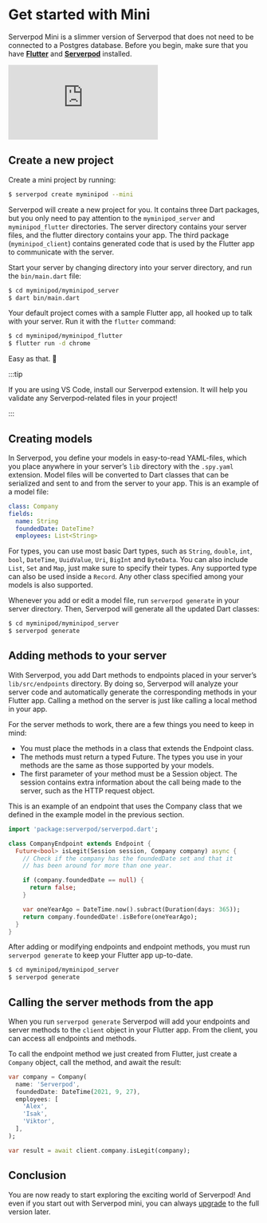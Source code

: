 # Get started with Mini

Serverpod Mini is a slimmer version of Serverpod that does not need to be connected to a Postgres database. Before you begin, make sure that you have __[Flutter](https://flutter.dev/docs/get-started/install)__ and __[Serverpod](/)__ installed.

<div style={{ position : 'relative', paddingBottom : '56.25%', height : '0' }}><iframe style={{ position : 'absolute', top : '0', left : '0', width : '100%', height : '100%' }} width="560" height="315" src="https://www.youtube-nocookie.com/embed/dSBK4JOZRyI" title="YouTube video player" frameborder="0" allow="accelerometer; autoplay; clipboard-write; encrypted-media; gyroscope; picture-in-picture" allowfullscreen></iframe></div>

## Create a new project
Create a mini project by running:

```bash
$ serverpod create myminipod --mini
```

Serverpod will create a new project for you. It contains three Dart packages, but you only need to pay attention to the `myminipod_server` and `myminipod_flutter` directories. The server directory contains your server files, and the flutter directory contains your app. The third package (`myminipod_client`) contains generated code that is used by the Flutter app to communicate with the server.

Start your server by changing directory into your server directory, and run the `bin/main.dart` file:

```bash
$ cd myminipod/myminipod_server
$ dart bin/main.dart
```

Your default project comes with a sample Flutter app, all hooked up to talk with your server. Run it with the `flutter` command:

```bash
$ cd myminipod/myminipod_flutter
$ flutter run -d chrome
```

Easy as that. 🥳

:::tip

If you are using VS Code, install our Serverpod extension. It will help you validate any Serverpod-related files in your project!

:::

## Creating models
In Serverpod, you define your models in easy-to-read YAML-files, which you place anywhere in your server’s `lib` directory with the `.spy.yaml` extension. Model files will be converted to Dart classes that can be serialized and sent to and from the server to your app. This is an example of a model file:

```yaml
class: Company
fields:
  name: String
  foundedDate: DateTime?
  employees: List<String>
```

For types, you can use most basic Dart types, such as `String`, `double`, `int`, `bool`, `DateTime`, `UuidValue`, `Uri`, `BigInt` and `ByteData`. You can also include `List`, `Set` and `Map`, just make sure to specify their types. Any supported type can also be used inside a `Record`. Any other class specified among your models is also supported.

Whenever you add or edit a model file, run `serverpod generate` in your server directory. Then, Serverpod will generate all the updated Dart classes:

```bash
$ cd myminipod/myminipod_server
$ serverpod generate
```

## Adding methods to your server
With Serverpod, you add Dart methods to endpoints placed in your server’s `lib/src/endpoints` directory. By doing so, Serverpod will analyze your server code and automatically generate the corresponding methods in your Flutter app. Calling a method on the server is just like calling a local method in your app.

For the server methods to work, there are a few things you need to keep in mind:

- You must place the methods in a class that extends the Endpoint class.
- The methods must return a typed Future. The types you use in your methods are the same as those supported by your models.
- The first parameter of your method must be a Session object. The session contains extra information about the call being made to the server, such as the HTTP request object.

This is an example of an endpoint that uses the Company class that we defined in the example model in the previous section.

```dart
import 'package:serverpod/serverpod.dart';

class CompanyEndpoint extends Endpoint {
  Future<bool> isLegit(Session session, Company company) async {
    // Check if the company has the foundedDate set and that it
    // has been around for more than one year.

    if (company.foundedDate == null) {
      return false;
    }

    var oneYearAgo = DateTime.now().subract(Duration(days: 365));
    return company.foundedDate!.isBefore(oneYearAgo);
  }
}
```

After adding or modifying endpoints and endpoint methods, you must run `serverpod generate` to keep your Flutter app up-to-date.

```bash
$ cd myminipod/myminipod_server
$ serverpod generate
```

## Calling the server methods from the app
When you run `serverpod generate` Serverpod will add your endpoints and server methods to the `client` object in your Flutter app. From the client, you can access all endpoints and methods.

To call the endpoint method we just created from Flutter, just create a `Company` object, call the method, and await the result:

```dart
var company = Company(
  name: 'Serverpod',
  foundedDate: DateTime(2021, 9, 27),
  employees: [
    'Alex',
    'Isak',
    'Viktor',
  ],
);

var result = await client.company.isLegit(company);
```

## Conclusion
You are now ready to start exploring the exciting world of Serverpod! And even if you start out with Serverpod mini, you can always [upgrade](upgrading/upgrade-from-mini) to the full version later.
